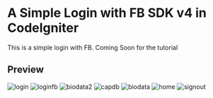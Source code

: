 # A Simple Login with FB SDK v4 in CodeIgniter
This is a simple login with FB.
Coming Soon for the tutorial

## Preview
![login](https://user-images.githubusercontent.com/22884137/33203538-f1245aa2-d132-11e7-944c-43fa8c7e57ab.PNG)
![loginfb](https://user-images.githubusercontent.com/22884137/33203551-02b45010-d133-11e7-8707-c8a6c19713a6.PNG)
![biodata2](https://user-images.githubusercontent.com/22884137/33276154-47eb995e-d3c7-11e7-80eb-2423ad558a0e.PNG)
![capdb](https://user-images.githubusercontent.com/22884137/33276155-487be496-d3c7-11e7-948d-a8ab1eebada4.PNG)
![biodata](https://user-images.githubusercontent.com/22884137/33276156-48f67cec-d3c7-11e7-892e-4c2f8968fba9.PNG)
![home](https://user-images.githubusercontent.com/22884137/33203577-17be7954-d133-11e7-9475-5a2c8b4da41b.PNG)
![signout](https://user-images.githubusercontent.com/22884137/33203589-2658a854-d133-11e7-96a5-7f594bbeb679.PNG)

